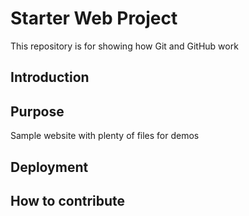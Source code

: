 # Starter Web Project

This repository is for showing how Git and GitHub work

## Introduction

## Purpose

Sample website with plenty of files for demos

## Deployment 

## How to contribute